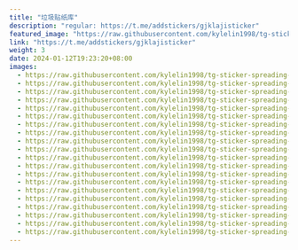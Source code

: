 ```yaml
---
title: "垃圾贴纸库"
description: "regular: https://t.me/addstickers/gjklajisticker"
featured_image: "https://raw.githubusercontent.com/kylelin1998/tg-sticker-spreading-worldwide-images/main/img/e90390ee-9d4d-4441-bf13-61d516925895.jpg"
link: "https://t.me/addstickers/gjklajisticker"
weight: 3
date: 2024-01-12T19:23:20+08:00
images:
  - https://raw.githubusercontent.com/kylelin1998/tg-sticker-spreading-worldwide-images/main/img/e90390ee-9d4d-4441-bf13-61d516925895.jpg
  - https://raw.githubusercontent.com/kylelin1998/tg-sticker-spreading-worldwide-images/main/img/8db2adb1-71ae-490c-a9d5-317eefc174ce.jpg
  - https://raw.githubusercontent.com/kylelin1998/tg-sticker-spreading-worldwide-images/main/img/c103ed79-7fe4-4f44-9fa1-065b69d21c34.jpg
  - https://raw.githubusercontent.com/kylelin1998/tg-sticker-spreading-worldwide-images/main/img/93ea038a-0a3c-40c1-9357-d1a7e62662b6.jpg
  - https://raw.githubusercontent.com/kylelin1998/tg-sticker-spreading-worldwide-images/main/img/634d7f76-602f-4cb9-aab9-71adb0f38477.jpg
  - https://raw.githubusercontent.com/kylelin1998/tg-sticker-spreading-worldwide-images/main/img/8be98cba-4d91-4747-948d-5f92fee0338e.jpg
  - https://raw.githubusercontent.com/kylelin1998/tg-sticker-spreading-worldwide-images/main/img/ac5d26e9-654c-44c6-ad1a-8f6c049afac1.jpg
  - https://raw.githubusercontent.com/kylelin1998/tg-sticker-spreading-worldwide-images/main/img/7e08dca1-c3ca-4514-9489-4feafa79f16f.jpg
  - https://raw.githubusercontent.com/kylelin1998/tg-sticker-spreading-worldwide-images/main/img/7e1fb407-95d4-4f96-9ef2-adbc8fe59b67.jpg
  - https://raw.githubusercontent.com/kylelin1998/tg-sticker-spreading-worldwide-images/main/img/6dc83ffb-da84-4e5a-84db-a107106ae916.jpg
  - https://raw.githubusercontent.com/kylelin1998/tg-sticker-spreading-worldwide-images/main/img/ac050706-a850-45bc-a498-0a09de0b7a04.jpg
  - https://raw.githubusercontent.com/kylelin1998/tg-sticker-spreading-worldwide-images/main/img/bd2ff717-d2c4-4a37-946b-ba1e5dd5941c.jpg
  - https://raw.githubusercontent.com/kylelin1998/tg-sticker-spreading-worldwide-images/main/img/c5634f4c-783f-40fb-9cd9-182146a425c0.jpg
  - https://raw.githubusercontent.com/kylelin1998/tg-sticker-spreading-worldwide-images/main/img/2352e7d0-f9b8-41d3-876b-3d9c8770df5e.jpg
  - https://raw.githubusercontent.com/kylelin1998/tg-sticker-spreading-worldwide-images/main/img/1712884e-48c6-4fe2-9e66-82338292572f.jpg
  - https://raw.githubusercontent.com/kylelin1998/tg-sticker-spreading-worldwide-images/main/img/f14440c4-d0de-46e3-b6e6-6d498e7d0694.jpg
  - https://raw.githubusercontent.com/kylelin1998/tg-sticker-spreading-worldwide-images/main/img/00942cdb-2cb4-447c-93d9-5c3eb9e1ac17.jpg
  - https://raw.githubusercontent.com/kylelin1998/tg-sticker-spreading-worldwide-images/main/img/76ba1402-d020-4746-9d9a-e10f2524b702.jpg
  - https://raw.githubusercontent.com/kylelin1998/tg-sticker-spreading-worldwide-images/main/img/94aadc78-dc57-4f03-8766-db2601f6ab0b.jpg
  - https://raw.githubusercontent.com/kylelin1998/tg-sticker-spreading-worldwide-images/main/img/ed78ee8b-a220-4199-a59d-459565a9ec5f.jpg
---
```

